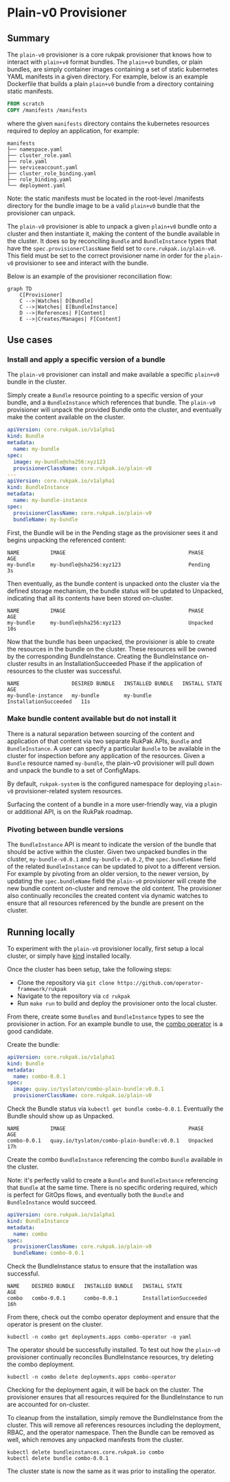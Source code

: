 # Plain-v0 Provisioner

## Summary

The `plain-v0` provisioner is a core rukpak provisioner that knows how to interact with `plain+v0` format bundles.
The `plain+v0` bundles, or plain bundles, are simply container images containing a set of static kubernetes YAML
manifests in a given directory. For example, below is an example Dockerfile that builds a plain `plain+v0` bundle from a
directory containing static manifests.

```dockerfile
FROM scratch
COPY /manifests /manifests
```

where the given `manifests` directory contains the kubernetes resources required to deploy an application, for example:

```
manifests
├── namespace.yaml
├── cluster_role.yaml
├── role.yaml
├── serviceaccount.yaml
├── cluster_role_binding.yaml
├── role_binding.yaml
└── deployment.yaml
```

Note: the static manifests must be located in the root-level /manifests directory for the bundle image to be a
valid `plain+v0` bundle that the provisioner can unpack.

The `plain-v0` provisioner is able to unpack a given `plain+v0` bundle onto a cluster and then instantiate it, making
the content of the bundle available in the cluster. It does so by reconciling `Bundle` and `BundleInstance` types that
have the `spec.provisionerClassName` field set to `core.rukpak.io/plain-v0`. This field must be set to the correct
provisioner name in order for the `plain-v0` provisioner to see and interact with the bundle.

Below is an example of the provisioner reconciliation flow:

```mermaid
graph TD
    C[Provisioner]
    C -->|Watches| D[Bundle]
    C -->|Watches| E[BundleInstance]
    D -->|References| F[Content]
    E -->|Creates/Manages| F[Content]
```

## Use cases

### Install and apply a specific version of a bundle

The `plain-v0` provisioner can install and make available a specific `plain+v0` bundle in the cluster.

Simply create a `Bundle` resource pointing to a specific version of your bundle, and a `BundleInstance` which references
that bundle. The `plain-v0` provisioner will unpack the provided Bundle onto the cluster, and eventually make the
content available on the cluster.

```yaml
apiVersion: core.rukpak.io/v1alpha1
kind: Bundle
metadata:
  name: my-bundle
spec:
  image: my-bundle@sha256:xyz123
  provisionerClassName: core.rukpak.io/plain-v0
---
apiVersion: core.rukpak.io/v1alpha1
kind: BundleInstance
metadata:
  name: my-bundle-instance
spec:
  provisionerClassName: core.rukpak.io/plain-v0
  bundleName: my-bundle
``` 

First, the Bundle will be in the Pending stage as the provisioner sees it and begins unpacking the referenced content:

```
NAME          IMAGE                                        PHASE     AGE
my-bundle     my-bundle@sha256:xyz123                      Pending   3s
```

Then eventually, as the bundle content is unpacked onto the cluster via the defined storage mechanism, the bundle status
will be updated to Unpacked, indicating that all its contents have been stored on-cluster.

```
NAME          IMAGE                                        PHASE      AGE
my-bundle     my-bundle@sha256:xyz123                      Unpacked   10s
```

Now that the bundle has been unpacked, the provisioner is able to create the resources in the bundle on the cluster.
These resources will be owned by the corresponding BundleInstance. Creating the BundleInstance on-cluster results in an
InstallationSucceeded Phase if the application of resources to the cluster was successful.

```
NAME                 DESIRED BUNDLE   INSTALLED BUNDLE   INSTALL STATE           AGE
my-bundle-instance   my-bundle        my-bundle          InstallationSucceeded   11s
```

### Make bundle content available but do not install it

There is a natural separation between sourcing of the content and application of that content via two separate RukPak
APIs, `Bundle` and `BundleInstance`. A user can specify a particular `Bundle` to be available in the cluster for
inspection before any application of the resources. Given a `Bundle` resource named `my-bundle`, the plain-v0
provisioner will pull down and unpack the bundle to a set of ConfigMaps.

By default, `rukpak-system` is the configured namespace for deploying `plain-v0` provisioner-related system resources.

Surfacing the content of a bundle in a more user-friendly way, via a plugin or additional API, is on the RukPak roadmap.

### Pivoting between bundle versions

The `BundleInstance` API is meant to indicate the version of the bundle that should be active within the cluster. Given
two unpacked bundles in the cluster,
`my-bundle-v0.0.1` and `my-bundle-v0.0.2`, the `spec.bundleName` field of the related `BundleInstance` can be updated to
pivot to a different version. For example by pivoting from an older version, to the newer version, by updating
the `spec.bundleName` field the `plain-v0` provisioner will create the new bundle content on-cluster and remove the old
content. The provisioner also continually reconciles the created content via dynamic watches to ensure that all
resources referenced by the bundle are present on the cluster.

## Running locally

To experiment with the `plain-v0` provisioner locally, first setup a local cluster, or simply
have [kind](https://kind.sigs.k8s.io/) installed locally.

Once the cluster has been setup, take the following steps:

* Clone the repository via `git clone https://github.com/operator-framework/rukpak`
* Navigate to the repository via `cd rukpak`
* Run `make run` to build and deploy the provisioner onto the local cluster.

From there, create some `Bundles` and `BundleInstance` types to see the provisioner in action. For an example bundle to
use, the [combo operator](https://github.com/operator-framework/combo) is a good candidate.

Create the bundle:

```yaml
apiVersion: core.rukpak.io/v1alpha1
kind: Bundle
metadata:
  name: combo-0.0.1
spec:
  image: quay.io/tyslaton/combo-plain-bundle:v0.0.1
  provisionerClassName: core.rukpak.io/plain-v0
```

Check the Bundle status via `kubectl get bundle combo-0.0.1`. Eventually the Bundle should show up as Unpacked.

```
NAME          IMAGE                                        PHASE      AGE
combo-0.0.1   quay.io/tyslaton/combo-plain-bundle:v0.0.1   Unpacked   17h
```

Create the combo `BundleInstance` referencing the combo `Bundle` available in the cluster.

Note: it's perfectly valid to create a `Bundle` and `BundleInstance` referencing that `Bundle` at the same time. There
is no specific ordering required, which is perfect for GitOps flows, and eventually both the `Bundle`
and `BundleInstance`
would succeed.

```yaml
apiVersion: core.rukpak.io/v1alpha1
kind: BundleInstance
metadata:
  name: combo
spec:
  provisionerClassName: core.rukpak.io/plain-v0
  bundleName: combo-0.0.1
```

Check the BundleInstance status to ensure that the installation was successful.

```
NAME    DESIRED BUNDLE   INSTALLED BUNDLE   INSTALL STATE           AGE
combo   combo-0.0.1      combo-0.0.1        InstallationSucceeded   16h
```

From there, check out the combo operator deployment and ensure that the operator is present on the cluster.

```shell
kubectl -n combo get deployments.apps combo-operator -o yaml 
```

The operator should be successfully installed. To test out how the `plain-v0` provisioner continually reconciles
BundleInstance resources, try deleting the combo deployment.

```shell
kubectl -n combo delete deployments.apps combo-operator
```

Checking for the deployment again, it will be back on the cluster. The provisioner ensures that all resources required
for the BundleInstance to run are accounted for on-cluster.

To cleanup from the installation, simply remove the BundleInstance from the cluster. This will remove all references
resources including the deployment, RBAC, and the operator namespace. Then the Bundle can be removed as well, which
removes any unpacked manifests from the cluster.

```shell
kubectl delete bundleinstances.core.rukpak.io combo
kubectl delete bundle combo-0.0.1
```

The cluster state is now the same as it was prior to installing the operator. 
